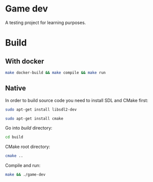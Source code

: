 # Game dev

A testing project for learning purposes.

# Build
## With docker

```bash
make docker-build && make compile && make run
```

## Native

In order to build source code you need to install SDL and CMake first:

```bash
sudo apt-get install libsdl2-dev
```

```bash
sudo apt-get install cmake
```

Go into *build* directory:

```bash
cd build
```
CMake root directory:

```bash
cmake ..
```

Compile and run:

```bash
make && ./game-dev
```